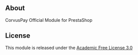 ## About

CorvusPay Official Module for PrestaShop

## License

This module is released under the [Academic Free License 3.0][AFL-3.0] 

[AFL-3.0]: https://opensource.org/licenses/AFL-3.0
